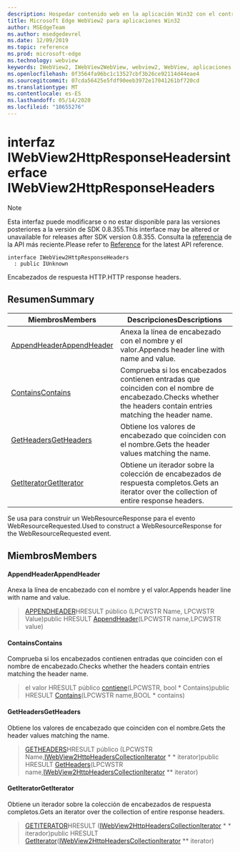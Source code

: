 ```yaml
---
description: Hospedar contenido web en la aplicación Win32 con el control Microsoft Edge WebView2
title: Microsoft Edge WebView2 para aplicaciones Win32
author: MSEdgeTeam
ms.author: msedgedevrel
ms.date: 12/09/2019
ms.topic: reference
ms.prod: microsoft-edge
ms.technology: webview
keywords: IWebView2, IWebView2WebView, webview2, WebView, aplicaciones Win32, Win32, Edge
ms.openlocfilehash: 0f3564fa96bc1c13527cbf3b26ce92114d44eae4
ms.sourcegitcommit: 07cda56425e5fdf90eeb3972e17041261bf720cd
ms.translationtype: MT
ms.contentlocale: es-ES
ms.lasthandoff: 05/14/2020
ms.locfileid: "10655276"
---
```

# <span data-ttu-id="1ff27-104">interfaz IWebView2HttpResponseHeaders</span><span class="sxs-lookup"><span data-stu-id="1ff27-104">interface IWebView2HttpResponseHeaders</span></span> 

> [!NOTE]
> <span data-ttu-id="1ff27-105">Esta interfaz puede modificarse o no estar disponible para las versiones posteriores a la versión de SDK 0.8.355.</span><span class="sxs-lookup"><span data-stu-id="1ff27-105">This interface may be altered or unavailable for releases after SDK version 0.8.355.</span></span> <span data-ttu-id="1ff27-106">Consulta la [referencia](../../../webview2-api-reference.md) de la API más reciente.</span><span class="sxs-lookup"><span data-stu-id="1ff27-106">Please refer to [Reference](../../../webview2-api-reference.md) for the latest API reference.</span></span>

```
interface IWebView2HttpResponseHeaders
  : public IUnknown
```

<span data-ttu-id="1ff27-107">Encabezados de respuesta HTTP.</span><span class="sxs-lookup"><span data-stu-id="1ff27-107">HTTP response headers.</span></span>

## <span data-ttu-id="1ff27-108">Resumen</span><span class="sxs-lookup"><span data-stu-id="1ff27-108">Summary</span></span>

 <span data-ttu-id="1ff27-109">Miembros</span><span class="sxs-lookup"><span data-stu-id="1ff27-109">Members</span></span>                        | <span data-ttu-id="1ff27-110">Descripciones</span><span class="sxs-lookup"><span data-stu-id="1ff27-110">Descriptions</span></span>
--------------------------------|---------------------------------------------
[<span data-ttu-id="1ff27-111">AppendHeader</span><span class="sxs-lookup"><span data-stu-id="1ff27-111">AppendHeader</span></span>](#appendheader) | <span data-ttu-id="1ff27-112">Anexa la línea de encabezado con el nombre y el valor.</span><span class="sxs-lookup"><span data-stu-id="1ff27-112">Appends header line with name and value.</span></span>
[<span data-ttu-id="1ff27-113">Contains</span><span class="sxs-lookup"><span data-stu-id="1ff27-113">Contains</span></span>](#contains) | <span data-ttu-id="1ff27-114">Comprueba si los encabezados contienen entradas que coinciden con el nombre de encabezado.</span><span class="sxs-lookup"><span data-stu-id="1ff27-114">Checks whether the headers contain entries matching the header name.</span></span>
[<span data-ttu-id="1ff27-115">GetHeaders</span><span class="sxs-lookup"><span data-stu-id="1ff27-115">GetHeaders</span></span>](#getheaders) | <span data-ttu-id="1ff27-116">Obtiene los valores de encabezado que coinciden con el nombre.</span><span class="sxs-lookup"><span data-stu-id="1ff27-116">Gets the header values matching the name.</span></span>
[<span data-ttu-id="1ff27-117">GetIterator</span><span class="sxs-lookup"><span data-stu-id="1ff27-117">GetIterator</span></span>](#getiterator) | <span data-ttu-id="1ff27-118">Obtiene un iterador sobre la colección de encabezados de respuesta completos.</span><span class="sxs-lookup"><span data-stu-id="1ff27-118">Gets an iterator over the collection of entire response headers.</span></span>

<span data-ttu-id="1ff27-119">Se usa para construir un WebResourceResponse para el evento WebResourceRequested.</span><span class="sxs-lookup"><span data-stu-id="1ff27-119">Used to construct a WebResourceResponse for the WebResourceRequested event.</span></span>

## <span data-ttu-id="1ff27-120">Miembros</span><span class="sxs-lookup"><span data-stu-id="1ff27-120">Members</span></span>

#### <span data-ttu-id="1ff27-121">AppendHeader</span><span class="sxs-lookup"><span data-stu-id="1ff27-121">AppendHeader</span></span> 

<span data-ttu-id="1ff27-122">Anexa la línea de encabezado con el nombre y el valor.</span><span class="sxs-lookup"><span data-stu-id="1ff27-122">Appends header line with name and value.</span></span>

> <span data-ttu-id="1ff27-123">[APPENDHEADER](#appendheader)HRESULT público (LPCWSTR Name, LPCWSTR Value)</span><span class="sxs-lookup"><span data-stu-id="1ff27-123">public HRESULT [AppendHeader](#appendheader)(LPCWSTR name,LPCWSTR value)</span></span>

#### <span data-ttu-id="1ff27-124">Contains</span><span class="sxs-lookup"><span data-stu-id="1ff27-124">Contains</span></span> 

<span data-ttu-id="1ff27-125">Comprueba si los encabezados contienen entradas que coinciden con el nombre de encabezado.</span><span class="sxs-lookup"><span data-stu-id="1ff27-125">Checks whether the headers contain entries matching the header name.</span></span>

> <span data-ttu-id="1ff27-126">el valor HRESULT público [contiene](#contains)(LPCWSTR, bool \* Contains)</span><span class="sxs-lookup"><span data-stu-id="1ff27-126">public HRESULT [Contains](#contains)(LPCWSTR name,BOOL \* contains)</span></span>

#### <span data-ttu-id="1ff27-127">GetHeaders</span><span class="sxs-lookup"><span data-stu-id="1ff27-127">GetHeaders</span></span> 

<span data-ttu-id="1ff27-128">Obtiene los valores de encabezado que coinciden con el nombre.</span><span class="sxs-lookup"><span data-stu-id="1ff27-128">Gets the header values matching the name.</span></span>

> <span data-ttu-id="1ff27-129">[GETHEADERS](#getheaders)HRESULT público (LPCWSTR Name,[IWebView2HttpHeadersCollectionIterator](IWebView2HttpHeadersCollectionIterator.md) \* \* iterator)</span><span class="sxs-lookup"><span data-stu-id="1ff27-129">public HRESULT [GetHeaders](#getheaders)(LPCWSTR name,[IWebView2HttpHeadersCollectionIterator](IWebView2HttpHeadersCollectionIterator.md) \*\* iterator)</span></span>

#### <span data-ttu-id="1ff27-130">GetIterator</span><span class="sxs-lookup"><span data-stu-id="1ff27-130">GetIterator</span></span> 

<span data-ttu-id="1ff27-131">Obtiene un iterador sobre la colección de encabezados de respuesta completos.</span><span class="sxs-lookup"><span data-stu-id="1ff27-131">Gets an iterator over the collection of entire response headers.</span></span>

> <span data-ttu-id="1ff27-132">[GETITERATOR](#getiterator)HRESULT ([IWebView2HttpHeadersCollectionIterator](IWebView2HttpHeadersCollectionIterator.md) \* \* iterador)</span><span class="sxs-lookup"><span data-stu-id="1ff27-132">public HRESULT [GetIterator](#getiterator)([IWebView2HttpHeadersCollectionIterator](IWebView2HttpHeadersCollectionIterator.md) \*\* iterator)</span></span>

